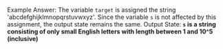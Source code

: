 Example Answer:
The variable `target` is assigned the string 'abcdefghijklmnopqrstuvwxyz'. Since the variable `s` is not affected by this assignment, the output state remains the same.
Output State: **`s` is a string consisting of only small English letters with length between 1 and 10^5 (inclusive)**